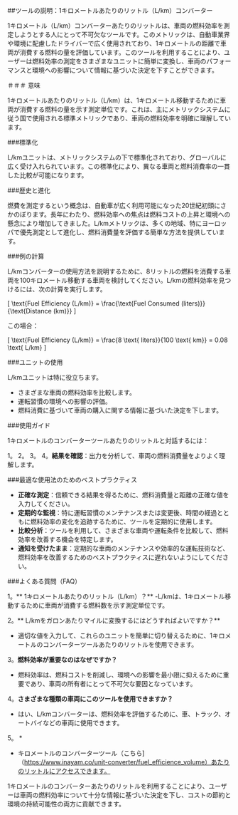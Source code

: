 ##ツールの説明：1キロメートルあたりのリットル（L/km）コンバーター

1キロメートル（L/km）コンバーターあたりのリットルは、車両の燃料効率を測定しようとする人にとって不可欠なツールです。このメトリックは、自動車業界や環境に配慮したドライバーで広く使用されており、1キロメートルの距離で車両が消費する燃料の量を評価しています。このツールを利用することにより、ユーザーは燃料効率の測定をさまざまなユニットに簡単に変換し、車両のパフォーマンスと環境への影響について情報に基づいた決定を下すことができます。

＃＃＃ 意味

1キロメートルあたりのリットル（L/km）は、1キロメートル移動するために車両が消費する燃料の量を示す測定単位です。これは、主にメトリックシステムに従う国で使用される標準メトリックであり、車両の燃料効率を明確に理解しています。

###標準化

L/kmユニットは、メトリックシステムの下で標準化されており、グローバルに広く受け入れられています。この標準化により、異なる車両と燃料消費率の一貫した比較が可能になります。

###歴史と進化

燃費を測定するという概念は、自動車が広く利用可能になった20世紀初頭にさかのぼります。長年にわたり、燃料効率への焦点は燃料コストの上昇と環境への懸念により増加してきました。L/kmメトリックは、多くの地域、特にヨーロッパで優先測定として進化し、燃料消費量を評価する簡単な方法を提供しています。

###例の計算

L/kmコンバーターの使用方法を説明するために、8リットルの燃料を消費する車両を100キロメートル移動する車両を検討してください。L/kmの燃料効率を見つけるには、次の計算を実行します。

\[ \text{Fuel Efficiency (L/km)} = \frac{\text{Fuel Consumed (liters)}}{\text{Distance (km)}} \]

この場合：

\[ \text{Fuel Efficiency (L/km)} = \frac{8 \text{ liters}}{100 \text{ km}} = 0.08 \text{ L/km} \]

###ユニットの使用

L/kmユニットは特に役立ちます。

- さまざまな車両の燃料効率を比較します。
- 運転習慣の環境への影響の評価。
- 燃料消費に基づいて車両の購入に関する情報に基づいた決定を下します。

###使用ガイド

1キロメートルのコンバーターツールあたりのリットルと対話するには：

1。
2。
3。
4。**結果を確認**：出力を分析して、車両の燃料消費量をよりよく理解します。

###最適な使用法のためのベストプラクティス

-  **正確な測定**：信頼できる結果を得るために、燃料消費量と距離の正確な値を入力してください。
-  **定期的な監視**：特に運転習慣のメンテナンスまたは変更後、時間の経過とともに燃料効率の変化を追跡するために、ツールを定期的に使用します。
-  **比較分析**：ツールを利用して、さまざまな車両や運転条件を比較して、燃料効率を改善する機会を特定します。
-  **通知を受けたまま**：定期的な車両のメンテナンスや効率的な運転技術など、燃料効率を改善するためのベストプラクティスに遅れないようにしてください。

###よくある質問（FAQ）

1。** 1キロメートルあたりのリットル（L/km）？**
-L/kmは、1キロメートル移動するために車両が消費する燃料数を示す測定単位です。

2。** L/kmをガロンあたりマイルに変換するにはどうすればよいですか？**
- 適切な値を入力して、これらのユニットを簡単に切り替えるために、1キロメートルのコンバーターツールあたりのリットルを使用できます。

3。**燃料効率が重要なのはなぜですか？**
- 燃料効率は、燃料コストを削減し、環境への影響を最小限に抑えるために重要であり、車両の所有者にとって不可欠な要因となっています。

4。**さまざまな種類の車両にこのツールを使用できますか？**
- はい、L/kmコンバーターは、燃料効率を評価するために、車、トラック、オートバイなどの車両に使用できます。

5。 *
- キロメートルのコンバーターツール（こちら]（https://www.inayam.co/unit-converter/fuel_efficience_volume）あたりのリットルにアクセスできます。

1キロメートルのコンバーターあたりのリットルを利用することにより、ユーザーは車両の燃料効率について十分な情報に基づいた決定を下し、コストの節約と環境の持続可能性の両方に貢献できます。